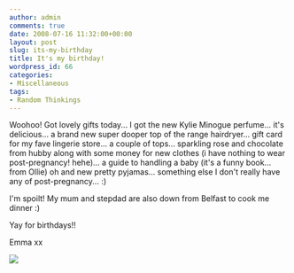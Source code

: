 ```yaml
---
author: admin
comments: true
date: 2008-07-16 11:32:00+00:00
layout: post
slug: its-my-birthday
title: It's my birthday!
wordpress_id: 66
categories:
- Miscellaneous
tags:
- Random Thinkings
---
```


Woohoo! Got lovely gifts today... I got the new Kylie Minogue perfume... it's delicious... a brand new super dooper top of the range hairdryer... gift card for my fave lingerie store... a couple of tops... sparkling rose and chocolate from hubby along with some money for new clothes (i have nothing to wear post-pregnancy! hehe)... a guide to handling a baby (it's a funny book... from Ollie) oh and new pretty pyjamas... something else I don't really have any of post-pregnancy... :)  
  
I'm spoilt! My mum and stepdad are also down from Belfast to cook me dinner :)  
  
Yay for birthdays!!  
  
Emma xx

![](https://blogger.googleusercontent.com/tracker/251139911615938991-7692976588023706798?l=www.outmumbered.com)

